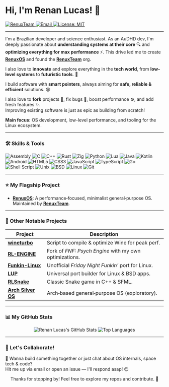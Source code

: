 # Hi, I'm Renan Lucas! 👋

<p align="left">
  <a href="https://github.com/RenuxTeam" target="_blank">
    <img src="https://img.shields.io/badge/-RenuxTeam-24292e?style=for-the-badge&logo=github&logoColor=white" alt="RenuxTeam" />
  </a>
  <a href="mailto:renanlucad@gmail.com" target="_blank">
    <img src="https://img.shields.io/badge/-Email-D14836?style=for-the-badge&logo=gmail&logoColor=white" alt="Email" />
  </a>
  <a href="https://github.com/Renan2010/RenuxOS/blob/main/LICENSE" target="_blank">
    <img src="https://img.shields.io/badge/License-MIT-green?style=for-the-badge&logo=opensourceinitiative&logoColor=white" alt="License: MIT" />
  </a>
</p>

---

I'm a Brazilian developer and science enthusiast. As an AuDHD dev, I'm deeply passionate about **understanding systems at their core** 🔍 and **optimizing everything for max performance** ⚡. This drive led me to create **[RenuxOS](https://github.com/RenuxTeam/renuxos-src)** and found the **[RenuxTeam](https://github.com/RenuxTeam)** org.

I also love to **innovate** and explore everything in the **tech world**, from **low-level systems** to **futuristic tools**. 🚀

I build software with **smart pointers**, always aiming for **safe, reliable & efficient** solutions. 😎

I also love to **fork** projects 🔧, fix bugs 🐛, boost performance ⚙️, and add fresh features ✨.  
Improving existing software is just as epic as building from scratch!

**Main focus:** OS development, low-level performance, and tooling for the Linux ecosystem.

---

### 🛠️ Skills & Tools

![Assembly](https://img.shields.io/badge/Assembly-6E4C13?style=for-the-badge&logo=x.org&logoColor=white)
![C](https://img.shields.io/badge/C-A8B9CC?style=for-the-badge&logo=c&logoColor=black)
![C++](https://img.shields.io/badge/C%2B%2B-00599C?style=for-the-badge&logo=c%2B%2B&logoColor=white)
![Rust](https://img.shields.io/badge/Rust-000000?style=for-the-badge&logo=rust&logoColor=white)
![Zig](https://img.shields.io/badge/Zig-F7A41D?style=for-the-badge&logo=zig&logoColor=black)
![Python](https://img.shields.io/badge/Python-3776AB?style=for-the-badge&logo=python&logoColor=white)
![Lua](https://img.shields.io/badge/Lua-2C2D72?style=for-the-badge&logo=lua&logoColor=white)
![Java](https://img.shields.io/badge/Java-007396?style=for-the-badge&logo=openjdk&logoColor=white)
![Kotlin](https://img.shields.io/badge/Kotlin-7F52FF?style=for-the-badge&logo=kotlin&logoColor=white)
![Android](https://img.shields.io/badge/Android-3DDC84?style=for-the-badge&logo=android&logoColor=white)
![HTML5](https://img.shields.io/badge/HTML5-E34F26?style=for-the-badge&logo=html5&logoColor=white)
![CSS3](https://img.shields.io/badge/css3-%231572B6.svg?style=for-the-badge&logo=css&logoColor=white)
![JavaScript](https://img.shields.io/badge/JavaScript-F7DF1E?style=for-the-badge&logo=javascript&logoColor=black)
![TypeScript](https://img.shields.io/badge/TypeScript-3178C6?style=for-the-badge&logo=typescript&logoColor=white)
![Go](https://img.shields.io/badge/Go-00ADD8?style=for-the-badge&logo=go&logoColor=white)
![Shell Script](https://img.shields.io/badge/Shell_Script-121011?style=for-the-badge&logo=gnu-bash&logoColor=white)
![Unix](https://img.shields.io/badge/Unix-3C3C3C?style=for-the-badge&logo=gnubash&logoColor=green)
![BSD](https://img.shields.io/badge/BSD-E52727?style=for-the-badge&logo=freebsd&logoColor=white)
![Linux](https://img.shields.io/badge/Linux-FCC624?style=for-the-badge&logo=linux&logoColor=black)
![Git](https://img.shields.io/badge/Git-F05032?style=for-the-badge&logo=git&logoColor=white)

---

### ⭐ My Flagship Project

- **[RenuxOS](https://github.com/RenuxTeam/RenuxOS)**: A performance‑focused, minimalist general‑purpose OS. Maintained by **[RenuxTeam](https://github.com/RenuxTeam)**.

---

### 🚀 Other Notable Projects

| Project | Description |
|---|---|
| **[wineturbo](https://github.com/Renan2010/wineturbo)** | Script to compile & optimize Wine for peak perf. |
| **[RL-ENGINE](https://github.com/Renan2010/RL-ENGINE)** | Fork of *FNF: Psych Engine* with my own optimizations. |
| **[Funkin-Linux](https://github.com/Renan2010/Funkin-Linux)** | Unofficial *Friday Night Funkin'* port for Linux. |
| **[LUP](https://github.com/Renan2010/LUP)** | Universal port builder for Linux & BSD apps. |
| **[RLSnake](https://github.com/Renan2010/RLSnake)** | Classic Snake game in C++ & SFML. |
| **[Arch Silver OS](https://github.com/Renan2010/archsilver)** | Arch‑based general‑purpose OS (exploratory). |

---

### 📊 My GitHub Stats

<p align="center">
  <img src="https://github-readme-stats.vercel.app/api?username=Renan2010&show_icons=true&hide_title=true&count_private=true&theme=dark" alt="Renan Lucas's GitHub Stats" />
  <img src="https://github-readme-stats.vercel.app/api/top-langs/?username=Renan2010&theme=dark&layout=compact" alt="Top Languages" />
</p>

---

### 🚀 Let's Collaborate!

🚀 Wanna build something together or just chat about OS internals, space tech & code?  
Hit me up via email or open an issue — I'll respond asap! 😉

<p align="center">
  Thanks for stopping by! Feel free to explore my repos and contribute. 💛
</p>
